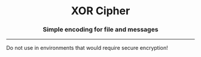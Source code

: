 <h1 align="center">XOR Cipher</h1>
<h3 align="center">Simple encoding for file and messages</h3>

---
Do not use in environments that would require secure encryption!
